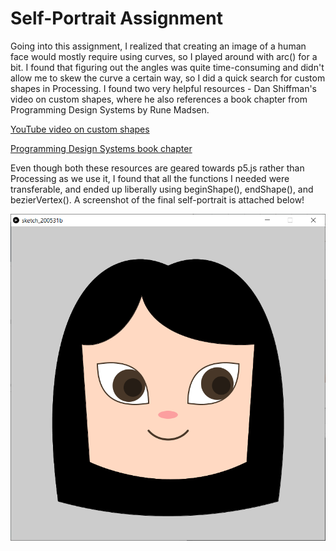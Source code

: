 # Self-Portrait Assignment

Going into this assignment, I realized that creating an image of a human face would mostly require using curves, so I played around with arc() for a bit. I found that figuring out the angles was quite time-consuming and didn't allow me to skew the curve a certain way, so I did a quick search for custom shapes in Processing. I found two very helpful resources - Dan Shiffman's video on custom shapes, where he also references a book chapter from Programming Design Systems by Rune Madsen.

[YouTube video on custom shapes](https://www.youtube.com/watch?v=76fiD5DvzeQ)

[Programming Design Systems book chapter](https://programmingdesignsystems.com/shape/custom-shapes/index.html#custom-shapes-pANLh0l)

Even though both these resources are geared towards p5.js rather than Processing as we use it, I found that all the functions I needed were transferable, and ended up liberally using beginShape(), endShape(), and bezierVertex(). A screenshot of the final self-portrait is attached below!

![](progress5.png)



